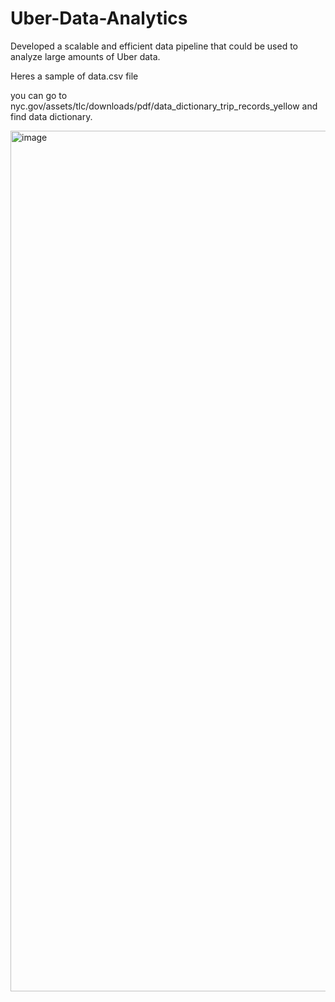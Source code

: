 # Uber-Data-Analytics
Developed a scalable and efficient data pipeline that could be used to analyze large amounts of Uber data.

Heres a sample of data.csv file

you can go to nyc.gov/assets/tlc/downloads/pdf/data_dictionary_trip_records_yellow and find data dictionary.

<img width="1377" alt="image" src="https://github.com/abhayrathiisgod/Uber-Data-Analytics/assets/86717847/e02a1447-1bb7-4cda-a944-1cb5c92a9e65">



